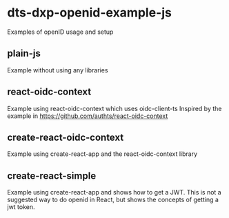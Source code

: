 # dts-dxp-openid-example-js

Examples of openID usage and setup

## plain-js
Example without using any libraries

## react-oidc-context
Example using react-oidc-context which uses oidc-client-ts
Inspired by the example in https://github.com/authts/react-oidc-context

## create-react-oidc-context
Example using create-react-app and the react-oidc-context library 

## create-react-simple
Example using create-react-app and shows how to get a JWT.  This is not a suggested way to do openid in React, but shows the concepts of getting a jwt token.
